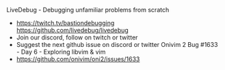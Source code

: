 LiveDebug - Debugging unfamiliar problems from scratch
  - https://twitch.tv/bastiondebugging https://github.com/livedebug/livedebug
  - Join our discord, follow on twitch or twitter
  - Suggest the next github issue on discord or twitter
Onivim 2 Bug #1633 - Day 6 - Exploring libvim & vim
  - https://github.com/onivim/oni2/issues/1633
